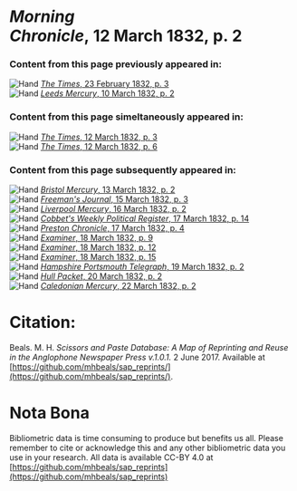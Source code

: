 # *Morning Chronicle*, 12 March 1832, p. 2  
  
### Content from this page previously appeared in:  
![Hand](http://scissorsandpaste.net/wp-content/uploads/2017/06/smallhandpointer.png) [*The Times*, 23 February 1832, p. 3](https://mhbeals.github.io/sap_html/The-Times/The-Times-23-February-1832-p-3)  
![Hand](http://scissorsandpaste.net/wp-content/uploads/2017/06/smallhandpointer.png) [*Leeds Mercury*, 10 March 1832, p. 2](https://mhbeals.github.io/sap_html/Leeds-Mercury/Leeds-Mercury-10-March-1832-p-2)  
  
### Content from this page simeltaneously appeared in:  
![Hand](http://scissorsandpaste.net/wp-content/uploads/2017/06/smallhandpointer.png) [*The Times*, 12 March 1832, p. 3](https://mhbeals.github.io/sap_html/The-Times/The-Times-12-March-1832-p-3)  
![Hand](http://scissorsandpaste.net/wp-content/uploads/2017/06/smallhandpointer.png) [*The Times*, 12 March 1832, p. 6](https://mhbeals.github.io/sap_html/The-Times/The-Times-12-March-1832-p-6)  
  
### Content from this page subsequently appeared in:  
![Hand](http://scissorsandpaste.net/wp-content/uploads/2017/06/smallhandpointer.png) [*Bristol Mercury*, 13 March 1832, p. 2](https://mhbeals.github.io/sap_html/Bristol-Mercury/Bristol-Mercury-13-March-1832-p-2)  
![Hand](http://scissorsandpaste.net/wp-content/uploads/2017/06/smallhandpointer.png) [*Freeman's Journal*, 15 March 1832, p. 3](https://mhbeals.github.io/sap_html/Freeman's-Journal/Freeman's-Journal-15-March-1832-p-3)  
![Hand](http://scissorsandpaste.net/wp-content/uploads/2017/06/smallhandpointer.png) [*Liverpool Mercury*, 16 March 1832, p. 2](https://mhbeals.github.io/sap_html/Liverpool-Mercury/Liverpool-Mercury-16-March-1832-p-2)  
![Hand](http://scissorsandpaste.net/wp-content/uploads/2017/06/smallhandpointer.png) [*Cobbet's Weekly Political Register*, 17 March 1832, p. 14](https://mhbeals.github.io/sap_html/Cobbet's-Weekly-Political-Register/Cobbet's-Weekly-Political-Register-17-March-1832-p-14)  
![Hand](http://scissorsandpaste.net/wp-content/uploads/2017/06/smallhandpointer.png) [*Preston Chronicle*, 17 March 1832, p. 4](https://mhbeals.github.io/sap_html/Preston-Chronicle/Preston-Chronicle-17-March-1832-p-4)  
![Hand](http://scissorsandpaste.net/wp-content/uploads/2017/06/smallhandpointer.png) [*Examiner*, 18 March 1832, p. 9](https://mhbeals.github.io/sap_html/Examiner/Examiner-18-March-1832-p-9)  
![Hand](http://scissorsandpaste.net/wp-content/uploads/2017/06/smallhandpointer.png) [*Examiner*, 18 March 1832, p. 12](https://mhbeals.github.io/sap_html/Examiner/Examiner-18-March-1832-p-12)  
![Hand](http://scissorsandpaste.net/wp-content/uploads/2017/06/smallhandpointer.png) [*Examiner*, 18 March 1832, p. 15](https://mhbeals.github.io/sap_html/Examiner/Examiner-18-March-1832-p-15)  
![Hand](http://scissorsandpaste.net/wp-content/uploads/2017/06/smallhandpointer.png) [*Hampshire Portsmouth Telegraph*, 19 March 1832, p. 2](https://mhbeals.github.io/sap_html/Hampshire-Portsmouth-Telegraph/Hampshire-Portsmouth-Telegraph-19-March-1832-p-2)  
![Hand](http://scissorsandpaste.net/wp-content/uploads/2017/06/smallhandpointer.png) [*Hull Packet*, 20 March 1832, p. 2](https://mhbeals.github.io/sap_html/Hull-Packet/Hull-Packet-20-March-1832-p-2)  
![Hand](http://scissorsandpaste.net/wp-content/uploads/2017/06/smallhandpointer.png) [*Caledonian Mercury*, 22 March 1832, p. 2](https://mhbeals.github.io/sap_html/Caledonian-Mercury/Caledonian-Mercury-22-March-1832-p-2)  


# Citation: 

Beals. M. H. *Scissors and Paste Database: A Map of Reprinting and Reuse in the Anglophone Newspaper Press v.1.0.1.* 2 June 2017. Available at [https://github.com/mhbeals/sap_reprints/](https://github.com/mhbeals/sap_reprints/). 

# Nota Bona

Bibliometric data is time consuming to produce but benefits us all. Please remember to cite or acknowledge this and any other bibliometric data you use in your research. All data is available CC-BY 4.0 at [https://github.com/mhbeals/sap_reprints](https://github.com/mhbeals/sap_reprints)